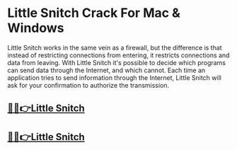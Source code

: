 # Little Snitch Crack For Mac & Windows 


Little Snitch works in the same vein as a firewall, but the difference is that instead of restricting connections from entering, it restricts connections and data from leaving. With Little Snitch it's possible to decide which programs can send data through the Internet, and which cannot. Each time an application tries to send information through the Internet, Little Snitch will ask for your confirmation to authorize the transmission.


## [🚀🎉👉Little Snitch](https://alipc.pro/dl/)

## [🚀🎉👉Little Snitch](https://alipc.pro/dl/)
